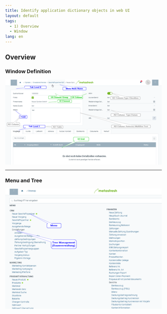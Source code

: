 ```yaml
---
title: Identify application dictionary objects in web UI
layout: default
tags:  
  - 1) Overview
  - Window
lang: en
---
```


## Overview

### Window Definition

![](assets/window_definition_overview.png)

---

### Menu and Tree

![](assets/menu_tree_overview.png)
